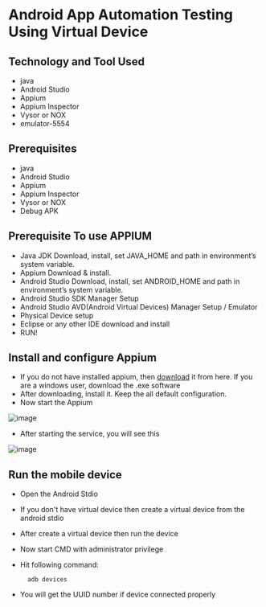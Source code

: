 # Android App Automation Testing Using Virtual Device

## Technology and Tool Used

- java
- Android Studio
- Appium
- Appium Inspector
- Vysor or NOX
- emulator-5554

## Prerequisites

- java
- Android Studio
- Appium
- Appium Inspector
- Vysor or NOX
- Debug APK

## Prerequisite To use APPIUM

- Java JDK Download, install, set JAVA_HOME and path in environment’s system variable.
- Appium Download & install.
- Android Studio Download, install, set ANDROID_HOME and path in environment’s system variable.
- Android Studio SDK Manager Setup
- Android Studio AVD(Android Virtual Devices) Manager Setup / Emulator
- Physical Device setup
- Eclipse or any other IDE download and install
- RUN!

## Install and configure Appium

- If you do not have installed appium, then [download](https://github.com/appium/appium-desktop/releases/tag/v1.20.2) it from here. If you are a windows user, download the .exe software
- After downloading, install it. Keep the all default configuration.
- Now start the Appium


![image](https://github.com/Mamun104/AndroidAppAutomationTesting_Using_Vertual_Device/assets/78067017/f34eb698-ded0-4332-8aba-e34c2b40471d)

- After starting the service, you will see this

![image](https://github.com/Mamun104/AndroidAppAutomationTesting_Using_Vertual_Device/assets/78067017/05486c08-d2eb-487c-9190-e5d0ec71aa0c)

## Run the mobile device

- Open the Android Stdio
- If you don't have virtual device then create a virtual device from the android stdio
- After create a virtual device then run the device
- Now start CMD with administrator privilege
- Hit following command:

        adb devices

- You will get the UUID number if device connected properly

